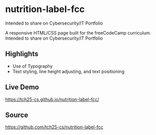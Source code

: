 # nutrition-label-fcc
Intended to share on Cybersecurity/IT Portfolio

A responsive HTML/CSS page built for the freeCodeCamp curriculum. Intended to share on Cybersecurity/IT Portfolio

## Highlights
- Use of Typography
- Text styling, line height adjusting, and text positioning

## Live Demo
https://tch25-cs.github.io/nutrition-label-fcc/

## Source
https://github.com/tch25-cs/nutrition-label-fcc
